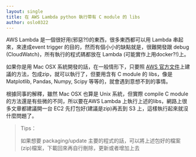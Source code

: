 ```yaml
---
layout: single
title: 在 AWS Lambda python 執行帶有 C module 的 libs
author: oslo0322
---
```


AWS Lambda 是一個很好用(邪惡?!)的東西，很多東西都可以用 Lambda 串起來，來達成event trigger 的目的，然而有個小小的缺點就是，很難開發跟 debug (CloudWatch)，所有執行的程式碼都放在 Lambda (可能實作上用docker?!)上。

如果你是用 Mac OSX 系統開發的話，在一般情形下，只要照 [AWS 官方文件](http://docs.aws.amazon.com/lambda/latest/dg/lambda-python-how-to-create-deployment-package.html)上建議的方法，包成zip，就可以執行了，但要用含有 C module 的 libs，像是 Matplotlib, Pandas, Numpy, Scipy 等等的，就會遇到意想不到的事情。

根據同事的解釋，雖然 Mac OSX 也算是 Unix 系統，但實際 compile C module 的方法還是有些微的不同，所以要在AWS Lambda 上執行上述的libs，網路上很多文章都建議開一台 EC2 先打包好(建議是zip)再丟到 S3 上，這樣執行起來就沒什麼問題了。

> Tips：
>
> 如果想要 packaging/update 主要的程式的話，可以將上述包好的檔案(zip)檔案，下載回來再自行刪除，更新或者增加上去
